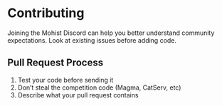 # Contributing

Joining the Mohist Discord can help you better understand community expectations.
Look at existing issues before adding code.

## Pull Request Process

1. Test your code before sending it
2. Don’t steal the competition code (Magma, CatServ, etc)
3. Describe what your pull request contains
